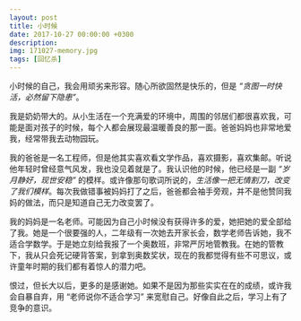 ```yaml
---
layout: post
title: 小时候
date: 2017-10-27 00:00:00 +0300
description: 
img: 171027-memory.jpg
tags: [回忆杀]
---
```


小时候的自己，我会用顽劣来形容。随心所欲固然是快乐的，但是 *“贪图一时快活，必然留下隐患”*。



我是奶奶带大的。从小生活在一个充满爱的环境中，周围的邻居们都很喜欢我，可能是面对孩子的时候，每个人都会展现最温暖善良的那一面。爸爸妈妈也非常地爱我，经常带我去动物园玩。

我的爸爸是一名工程师，但是他其实喜欢看文学作品，喜欢摄影，喜欢集邮。听说他年轻时曾经意气风发，我也没见着就是了。我认识他的时候，他已经是一副 *“岁月静好，现世安稳”* 的模样。或许像那句歌词所说的，*生活像一把无情割刀，改变了我们模样*。每次我做错事被妈妈打了之后，爸爸都会袖手旁观，并不是他赞同我妈的做法，而只是知道自己无力改变罢了。

我的妈妈是一名老师。可能因为自己小时候没有获得许多的爱，她把她的爱全部给了我。她是一个很要强的人，二年级有一次她去开家长会，数学老师告诉她，我不适合学数学。于是她立刻给我报了一个奥数班，非常严厉地管教我。在她的管教下，我从只会死记硬背答案，到拿到奥数奖状，现在的我都觉得有些不可思议，或许童年时期的我们都有着惊人的潜力吧。

恨过，但长大以后，更多的是感谢她。如果不是因为那些实实在在的成绩，或许我会自暴自弃，用 “老师说你不适合学习” 来宽慰自己。好像自此之后，学习上有了竞争的意识。







